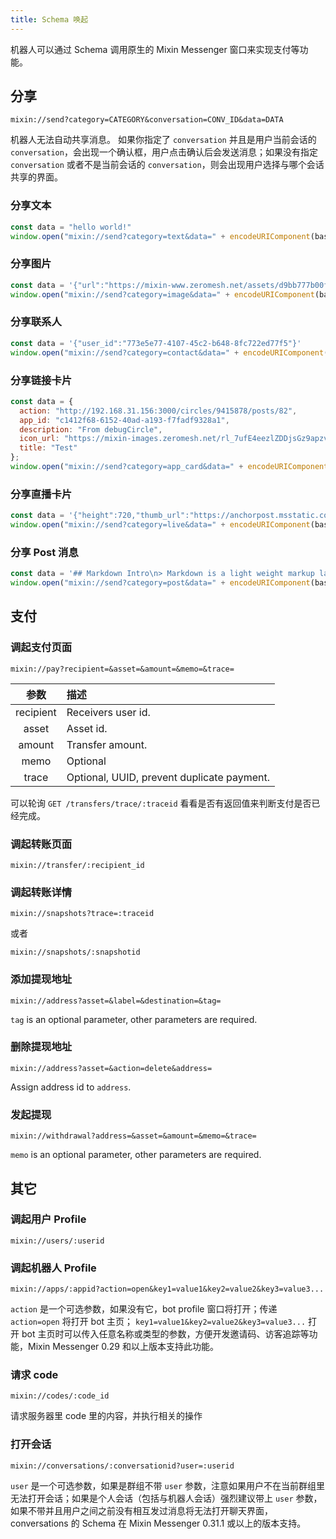 ```yaml
---
title: Schema 唤起
---
```


机器人可以通过 Schema 调用原生的 Mixin Messenger 窗口来实现支付等功能。

## 分享

```text
mixin://send?category=CATEGORY&conversation=CONV_ID&data=DATA
```

机器人无法自动共享消息。 如果你指定了 `conversation` 并且是用户当前会话的`conversation`，会出现一个确认框，用户点击确认后会发送消息；如果没有指定`conversation` 或者不是当前会话的 `conversation`，则会出现用户选择与哪个会话共享的界面。

### 分享文本

```js
const data = "hello world!"
window.open("mixin://send?category=text&data=" + encodeURIComponent(base64.encode(data)))
```

### 分享图片

```js
const data = '{"url":"https://mixin-www.zeromesh.net/assets/d9bb777b00f4210e107dd3580fe5bf1a.png"}'
window.open("mixin://send?category=image&data=" + encodeURIComponent(base64.encode(data)))
```

### 分享联系人

```js
const data = '{"user_id":"773e5e77-4107-45c2-b648-8fc722ed77f5"}'
window.open("mixin://send?category=contact&data=" + encodeURIComponent(base64.encode(data)))
```

### 分享链接卡片

```js
const data = {
  action: "http://192.168.31.156:3000/circles/9415878/posts/82",
  app_id: "c1412f68-6152-40ad-a193-f7fadf9328a1",
  description: "From debugCircle",
  icon_url: "https://mixin-images.zeromesh.net/rl_7ufE4eezlZDDjsGz9apzvoa7ULeZLlyixbN04iiaGFng8JL9UtQVZwzHw4Bsh2_7m5WHVPwtWkLKOydGZ4Q=s256",
  title: "Test"
};
window.open("mixin://send?category=app_card&data=" + encodeURIComponent(base64.encode(JSON.stringify(data))))
```

### 分享直播卡片

```js
const data = '{"height":720,"thumb_url":"https://anchorpost.msstatic.com/cdnimage/anchorpost/1056/41/9771cb5a13901e0ed97514a9cf98e8_1663_1566469032.jpg?imageview/4/0/blur/1/format/webp","url":"https://1400293698.vod2.myqcloud.com/fd69ed6cvodcq1400293698/c1dde9e95285890807215641562/MramAAZccMIA.mp4","width":1280}'
window.open("mixin://send?category=live&data=" + encodeURIComponent(base64.encode(data)))
```

### 分享 Post 消息

```js
const data = '## Markdown Intro\n> Markdown is a light weight markup language.'
window.open("mixin://send?category=post&data=" + encodeURIComponent(base64.encode(data)))
```

## 支付

### 调起支付页面

```text
mixin://pay?recipient=&asset=&amount=&memo=&trace=
```

| 参数    | 描述     |
|:------------------:|:-----------------|
| recipient | Receivers user id. |
| asset     | Asset id.  |
| amount    | Transfer amount.  |
| memo      | Optional |
| trace     | Optional, UUID, prevent duplicate payment.|

可以轮询 `GET /transfers/trace/:traceid` 看看是否有返回值来判断支付是否已经完成。

### 调起转账页面

```text
mixin://transfer/:recipient_id
```

### 调起转账详情

```text
mixin://snapshots?trace=:traceid
```

或者

```text
mixin://snapshots/:snapshotid
```

### 添加提现地址

```text
mixin://address?asset=&label=&destination=&tag=
```

`tag` is an optional parameter, other parameters are required.

### 删除提现地址

```text
mixin://address?asset=&action=delete&address=
```

Assign address id to `address`.

### 发起提现

```text
mixin://withdrawal?address=&asset=&amount=&memo=&trace=
```

`memo` is an optional parameter, other parameters are required.

## 其它

### 调起用户 Profile

```text
mixin://users/:userid
```

### 调起机器人 Profile

```text
mixin://apps/:appid?action=open&key1=value1&key2=value2&key3=value3...
```

`action` 是一个可选参数，如果没有它，bot profile 窗口将打开；传递 `action=open` 将打开 bot 主页； `key1=value1&key2=value2&key3=value3...` 打开 bot 主页时可以传入任意名称或类型的参数，方便开发邀请码、访客追踪等功能，Mixin Messenger 0.29 和以上版本支持此功能。

### 请求 code

```text
mixin://codes/:code_id
```

请求服务器里 code 里的内容，并执行相关的操作

### 打开会话

```text
mixin://conversations/:conversationid?user=:userid
```
  
`user` 是一个可选参数，如果是群组不带 `user` 参数，注意如果用户不在当前群组里无法打开会话；如果是个人会话（包括与机器人会话）强烈建议带上 `user` 参数，如果不带并且用户之间之前没有相互发过消息将无法打开聊天界面，conversations 的 Schema 在 Mixin Messenger 0.31.1 或以上的版本支持。
